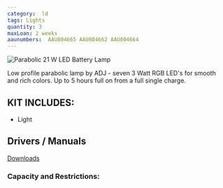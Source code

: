 ```yaml
---
category:  ld
tags: Lights
quantity: 3
maxLoan: 2 weeks
aaunumbers:  AAU804665 AAU804662 AAU804664
---
```

![Parabolic 21 W LED Battery Lamp](https://www.adj.com/media/catalog/product/cache/917b0029e95d178a879e6b7f6e3a9b4e/u/l/ultra-go-par7x-1-20308_1.jpg)

Low profile parabolic lamp by ADJ - seven 3 Watt RGB LED's for smooth and rich colors. Up to 5 hours full on from a full single charge.
## KIT INCLUDES:
-  Light

## Drivers / Manuals
[Downloads](https://www.adj.com/ultra-go-par7x)



### Capacity and Restrictions:
